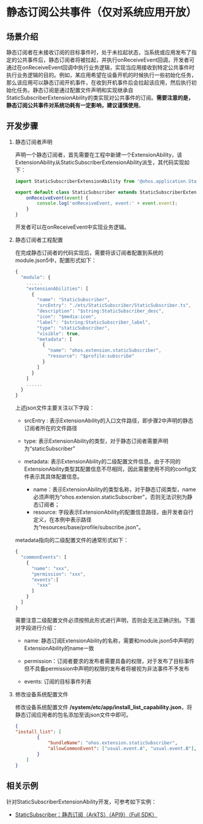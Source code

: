 # 静态订阅公共事件（仅对系统应用开放）

## 场景介绍

静态订阅者在未接收订阅的目标事件时，处于未拉起状态，当系统或应用发布了指定的公共事件后，静态订阅者将被拉起，并执行onReceiveEvent回调，开发者可通过在onReceiveEvent回调中执行业务逻辑，实现当应用接收到特定公共事件时执行业务逻辑的目的。例如，某应用希望在设备开机的时候执行一些初始化任务，那么该应用可以静态订阅开机事件，在收到开机事件后会拉起该应用，然后执行初始化任务。静态订阅是通过配置文件声明和实现继承自StaticSubscriberExtensionAbility的类实现对公共事件的订阅。**需要注意的是，静态订阅公共事件对系统功耗有一定影响，建议谨慎使用**。

## 开发步骤

1. 静态订阅者声明

   声明一个静态订阅者，首先需要在工程中新建一个ExtensionAbility，该ExtensionAbility从StaticSubscriberExtensionAbility派生，其代码实现如下：

   ```ts
   import StaticSubscriberExtensionAbility from '@ohos.application.StaticSubscriberExtensionAbility'
   
   export default class StaticSubscriber extends StaticSubscriberExtensionAbility {
       onReceiveEvent(event) {
           console.log('onReceiveEvent, event:' + event.event);
       }
   }
   ```

   开发者可以在onReceiveEvent中实现业务逻辑。

2. 静态订阅者工程配置

   在完成静态订阅者的代码实现后，需要将该订阅者配置到系统的module.json5中，配置形式如下：

   ```ts
   {
     "module": {
       ......
       "extensionAbilities": [
         {
           "name": "StaticSubscriber",
           "srcEntry": "./ets/StaticSubscriber/StaticSubscriber.ts",
           "description": "$string:StaticSubscriber_desc",
           "icon": "$media:icon",
           "label": "$string:StaticSubscriber_label",
           "type": "staticSubscriber",
           "visible": true,
           "metadata": [
             {
               "name": "ohos.extension.staticSubscriber",
               "resource": "$profile:subscribe"
             }
           ]
         }
       ]
       ......
     }
   }
   ```

   上述json文件主要关注以下字段：

   - srcEntry : 表示ExtensionAbility的入口文件路径，即步骤2中声明的静态订阅者所在的文件路径

   - type: 表示ExtensionAbility的类型，对于静态订阅者需要声明为“staticSubscriber”

   - metadata: 表示ExtensionAbility的二级配置文件信息。由于不同的ExtensionAbility类型其配置信息不尽相同，因此需要使用不同的config文件表示其具体配置信息。
        - name：表示ExtensionAbility的类型名称，对于静态订阅类型，name必须声明为“ohos.extension.staticSubscriber”，否则无法识别为静态订阅者；
        - resource: 字段表示ExtensionAbility的配置信息路径，由开发者自行定义，在本例中表示路径为“resources/base/profile/subscribe.json"。

   metadata指向的二级配置文件的通常形式如下：

   ```ts
   {
     "commonEvents": [
       {
         "name": "xxx",
         "permission": "xxx",
         "events":[
           "xxx"
         ]
       }
     ]
   }
   ```

   需要注意二级配置文件必须按照此形式进行声明，否则会无法正确识别。下面对字段进行介绍：

   - name: 静态订阅ExtensionAbility的名称，需要和module.json5中声明的ExtensionAbility的name一致

   - permission：订阅者要求的发布者需要具备的权限，对于发布了目标事件但不具备permission中声明的权限的发布者将被视为非法事件不予发布

   - events: 订阅的目标事件列表

3. 修改设备系统配置文件

    修改设备系统配置文件 **/system/etc/app/install_list_capability.json**，将静态订阅应用者的包名添加至该json文件中即可。

    ```json
   {
    "install_list": [
            {
                "bundleName": "ohos.extension.staticSubscriber",
                "allowCommonEvent": ["usual.event.A", "usual.event.B"],
            }
        ]
    }
   ```
## 相关示例

针对StaticSubscriberExtensionAbility开发，可参考如下实例：

- [StaticSubscriber：静态订阅（ArkTS）（API9）（Full SDK）](https://gitee.com/openharmony/applications_app_samples/tree/master/ability/StaticSubscriber)


